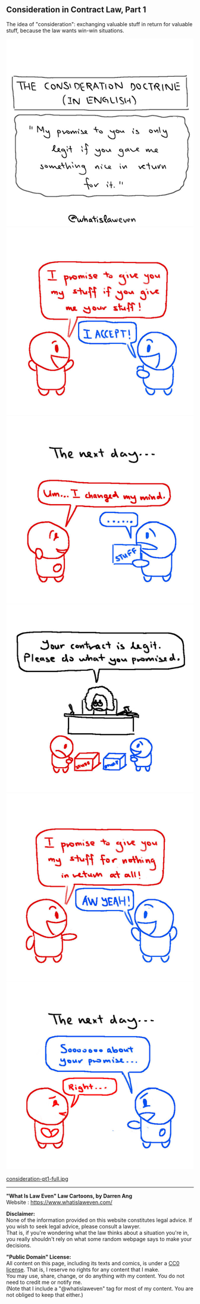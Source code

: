 ## Consideration in Contract Law, Part 1
The idea of "consideration": exchanging valuable stuff in return for valuable stuff, because the law wants win-win situations.

![](consideration-pt1-1.jpg)  
![](consideration-pt1-2.jpg)  
![](consideration-pt1-3.jpg)  
![](consideration-pt1-4.jpg)  
![](consideration-pt1-5.jpg)  
![](consideration-pt1-6.jpg)  

[consideration-pt1-full.jpg](consideration-pt1-full.jpg)    

--- 

**"What Is Law Even" Law Cartoons, by Darren Ang**  
Website : <https://www.whatislaweven.com/>

**Disclaimer:**  
None of the information provided on this website constitutes legal advice. If you wish to seek legal advice, please consult a lawyer.  
That is, if you're wondering what the law thinks about a situation you're in, you really shouldn't rely on what some random webpage says to make your decisions.  

**"Public Domain" License:**  
All content on this page, including its texts and comics, is under a [CC0 license](https://creativecommons.org/share-your-work/public-domain/cc0/). That is, I reserve no rights for any content that I make.   
You may use, share, change, or do anything with my content. You do not need to credit me or notify me.  
(Note that I include a "@whatislaweven" tag for most of my content. You are not obliged to keep that either.)   
